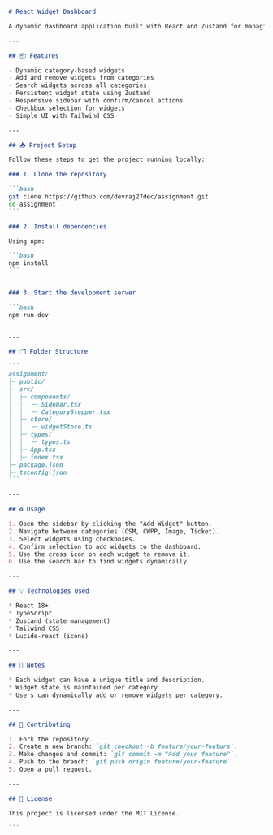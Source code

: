 
````markdown
# React Widget Dashboard

A dynamic dashboard application built with React and Zustand for managing widgets across categories. Users can add, remove, and search widgets within categories like CSM, CWPP, Image, and Ticket.

---

## 📦 Features

- Dynamic category-based widgets
- Add and remove widgets from categories
- Search widgets across all categories
- Persistent widget state using Zustand
- Responsive sidebar with confirm/cancel actions
- Checkbox selection for widgets
- Simple UI with Tailwind CSS

---

## 📥 Project Setup

Follow these steps to get the project running locally:

### 1. Clone the repository

```bash
git clone https://github.com/devraj27dec/assignment.git
cd assignment
```

### 2. Install dependencies

Using npm:

```bash
npm install
```


### 3. Start the development server

```bash
npm run dev
```

---

## 🗂 Folder Structure

```
assignment/
├─ public/
├─ src/
│  ├─ components/
│  │  ├─ Sidebar.tsx
│  │  ├─ CategoryStepper.tsx
│  ├─ store/
│  │  ├─ widgetStore.ts
│  ├─ types/
│  │  ├─ types.ts
│  ├─ App.tsx
│  ├─ index.tsx
├─ package.json
├─ tsconfig.json
```

---

## ⚙️ Usage

1. Open the sidebar by clicking the "Add Widget" button.
2. Navigate between categories (CSM, CWPP, Image, Ticket).
3. Select widgets using checkboxes.
4. Confirm selection to add widgets to the dashboard.
5. Use the cross icon on each widget to remove it.
6. Use the search bar to find widgets dynamically.

---

## 💡 Technologies Used

* React 18+
* TypeScript
* Zustand (state management)
* Tailwind CSS
* Lucide-react (icons)

---

## 📌 Notes

* Each widget can have a unique title and description.
* Widget state is maintained per category.
* Users can dynamically add or remove widgets per category.

---

## 📝 Contributing

1. Fork the repository.
2. Create a new branch: `git checkout -b feature/your-feature`.
3. Make changes and commit: `git commit -m "Add your feature"`.
4. Push to the branch: `git push origin feature/your-feature`.
5. Open a pull request.

---

## 📄 License

This project is licensed under the MIT License.

```


